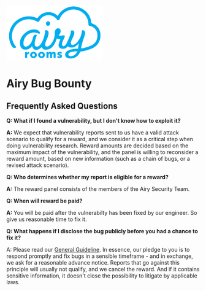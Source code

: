 <img src="./airyrooms.png" width="250"><br />

# Airy Bug Bounty

## Frequently Asked Questions

**Q: What if I found a vulnerability, but I don't know how to exploit it?**

**A:** We expect that vulnerability reports sent to us have a valid attack scenario to qualify for a reward, and we consider it as a critical step when doing vulnerability research. Reward amounts are decided based on the maximum impact of the vulnerability, and the panel is willing to reconsider a reward amount, based on new information (such as a chain of bugs, or a revised attack scenario).

**Q: Who determines whether my report is eligible for a reward?**

**A:** The reward panel consists of the members of the Airy Security Team.

**Q: When will reward be paid?**

**A:** You will be paid after the vulnerabilty has been fixed by our engineer. So give us reasonable time to fix it.

**Q: What happens if I disclose the bug publicly before you had a chance to fix it?**

A: Please read our [General Guideline](./General-Guideline.md). In essence, our pledge to you is to respond promptly and fix bugs in a sensible timeframe - and in exchange, we ask for a reasonable advance notice. Reports that go against this principle will usually not qualify, and we cancel the reward. And if it contains sensitive information, it doesn't close the possibility to litigate by applicable laws.